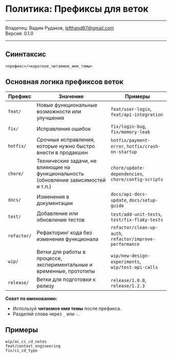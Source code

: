 # Политика: Префиксы для веток

---

Владелец: Вадим Рудаков, lefthand67@gmail.com  
Версия: 0.1.0  

---

## Сиинтаксис

```
<префикс>/<короткое_читаемое_имя_темы>
```

## Основная логика префиксов веток

| Префикс     | Значение                                                                            | Примеры                                              |
| ----------- | ----------------------------------------------------------------------------------- | ---------------------------------------------------- |
| `feat/`     | Новые функциональные возможности или улучшения                                     | `feat/user-login`, `feat/api-integration`            |
| `fix/`      | Исправления ошибок                                                                 | `fix/login-bug`, `fix/memory-leak`                    |
| `hotfix/`   | Срочные исправления, которые нужно быстро внести в продакшен                      | `hotfix/payment-error`, `hotfix/crash-on-startup`    |
| `chore/`    | Технические задачи, не влияющие на функциональность (обновление зависимостей и т.п.)| `chore/update-dependencies`, `chore/config-scripts`  |
| `docs/`     | Изменения в документации                                                          | `docs/api-docs-update`, `docs/setup-guide`            |
| `test/`     | Добавление или обновление тестов                                                  | `test/add-unit-tests`, `test/fix-flaky-tests`         |
| `refactor/` | Рефакторинг кода без изменения функционала                                        | `refactor/clean-up-auth`, `refactor/improve-performance` |
| `wip/`      | Ветки для работы в процессе, экспериментальные и временные, прототипы             | `wip/new-design-experiments`, `wip/test-api-calls`    |
| `release/`  | Ветки для подготовки к релизу                                                    | `release/1.0.0`, `release/1.2.3`                      |

**Совет по именованию:**

* Используй **читаемое имя темы** после префикса.
* Разделяй слова через `_` или `-`.

## Примеры

  ```
  wip/ai_ci_cd_notes
  feat/context_engineering
  fix/ci_cd_typo
  ```
